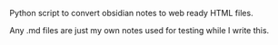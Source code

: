 Python script to convert obsidian notes to web ready HTML files.

Any .md files are just my own notes used for testing while I write this.
